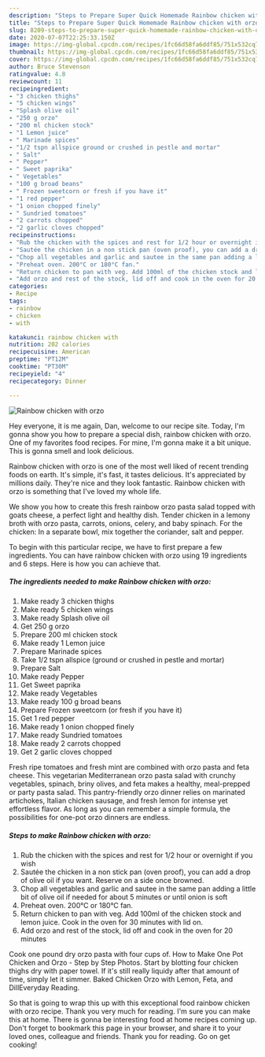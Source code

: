 ```yaml
---
description: "Steps to Prepare Super Quick Homemade Rainbow chicken with orzo"
title: "Steps to Prepare Super Quick Homemade Rainbow chicken with orzo"
slug: 8209-steps-to-prepare-super-quick-homemade-rainbow-chicken-with-orzo
date: 2020-07-07T22:25:33.150Z
image: https://img-global.cpcdn.com/recipes/1fc66d58fa6ddf85/751x532cq70/rainbow-chicken-with-orzo-recipe-main-photo.jpg
thumbnail: https://img-global.cpcdn.com/recipes/1fc66d58fa6ddf85/751x532cq70/rainbow-chicken-with-orzo-recipe-main-photo.jpg
cover: https://img-global.cpcdn.com/recipes/1fc66d58fa6ddf85/751x532cq70/rainbow-chicken-with-orzo-recipe-main-photo.jpg
author: Bruce Stevenson
ratingvalue: 4.8
reviewcount: 11
recipeingredient:
- "3 chicken thighs"
- "5 chicken wings"
- "Splash olive oil"
- "250 g orzo"
- "200 ml chicken stock"
- "1 Lemon juice"
- " Marinade spices"
- "1/2 tspn allspice ground or crushed in pestle and mortar"
- " Salt"
- " Pepper"
- " Sweet paprika"
- " Vegetables"
- "100 g broad beans"
- " Frozen sweetcorn or fresh if you have it"
- "1 red pepper"
- "1 onion chopped finely"
- " Sundried tomatoes"
- "2 carrots chopped"
- "2 garlic cloves chopped"
recipeinstructions:
- "Rub the chicken with the spices and rest for 1/2 hour or overnight if you wish"
- "Sautée the chicken in a non stick pan (oven proof), you can add a drop of olive oil if you want. Reserve on a side once browned."
- "Chop all vegetables and garlic and sautee in the same pan adding a little bit of olive oil if needed for about 5 minutes or until onion is soft"
- "Preheat oven. 200°C or 180°C fan."
- "Return chicken to pan with veg. Add 100ml of the chicken stock and lemon juice. Cook in the oven for 30 minutes with lid on."
- "Add orzo and rest of the stock, lid off and cook in the oven for 20 minutes"
categories:
- Recipe
tags:
- rainbow
- chicken
- with

katakunci: rainbow chicken with 
nutrition: 202 calories
recipecuisine: American
preptime: "PT12M"
cooktime: "PT30M"
recipeyield: "4"
recipecategory: Dinner

---
```



![Rainbow chicken with orzo](https://img-global.cpcdn.com/recipes/1fc66d58fa6ddf85/751x532cq70/rainbow-chicken-with-orzo-recipe-main-photo.jpg)

Hey everyone, it is me again, Dan, welcome to our recipe site. Today, I'm gonna show you how to prepare a special dish, rainbow chicken with orzo. One of my favorites food recipes. For mine, I'm gonna make it a bit unique. This is gonna smell and look delicious.

Rainbow chicken with orzo is one of the most well liked of recent trending foods on earth. It's simple, it's fast, it tastes delicious. It's appreciated by millions daily. They're nice and they look fantastic. Rainbow chicken with orzo is something that I've loved my whole life.

We show you how to create this fresh rainbow orzo pasta salad topped with goats cheese, a perfect light and healthy dish. Tender chicken in a lemony broth with orzo pasta, carrots, onions, celery, and baby spinach. For the chicken: In a separate bowl, mix together the coriander, salt and pepper.


To begin with this particular recipe, we have to first prepare a few ingredients. You can have rainbow chicken with orzo using 19 ingredients and 6 steps. Here is how you can achieve that.

<!--inarticleads1-->

##### The ingredients needed to make Rainbow chicken with orzo:

1. Make ready 3 chicken thighs
1. Make ready 5 chicken wings
1. Make ready Splash olive oil
1. Get 250 g orzo
1. Prepare 200 ml chicken stock
1. Make ready 1 Lemon juice
1. Prepare  Marinade spices
1. Take 1/2 tspn allspice (ground or crushed in pestle and mortar)
1. Prepare  Salt
1. Make ready  Pepper
1. Get  Sweet paprika
1. Make ready  Vegetables
1. Make ready 100 g broad beans
1. Prepare  Frozen sweetcorn (or fresh if you have it)
1. Get 1 red pepper
1. Make ready 1 onion chopped finely
1. Make ready  Sundried tomatoes
1. Make ready 2 carrots chopped
1. Get 2 garlic cloves chopped


Fresh ripe tomatoes and fresh mint are combined with orzo pasta and feta cheese. This vegetarian Mediterranean orzo pasta salad with crunchy vegetables, spinach, briny olives, and feta makes a healthy, meal-prepped or party pasta salad. This pantry-friendly orzo dinner relies on marinated artichokes, Italian chicken sausage, and fresh lemon for intense yet effortless flavor. As long as you can remember a simple formula, the possibilities for one-pot orzo dinners are endless. 

<!--inarticleads2-->

##### Steps to make Rainbow chicken with orzo:

1. Rub the chicken with the spices and rest for 1/2 hour or overnight if you wish
1. Sautée the chicken in a non stick pan (oven proof), you can add a drop of olive oil if you want. Reserve on a side once browned.
1. Chop all vegetables and garlic and sautee in the same pan adding a little bit of olive oil if needed for about 5 minutes or until onion is soft
1. Preheat oven. 200°C or 180°C fan.
1. Return chicken to pan with veg. Add 100ml of the chicken stock and lemon juice. Cook in the oven for 30 minutes with lid on.
1. Add orzo and rest of the stock, lid off and cook in the oven for 20 minutes


Cook one pound dry orzo pasta with four cups of. How to Make One Pot Chicken and Orzo - Step by Step Photos. Start by blotting four chicken thighs dry with paper towel. If it&#39;s still really liquidy after that amount of time, simply let it simmer. Baked Chicken Orzo with Lemon, Feta, and DillEveryday Reading. 

So that is going to wrap this up with this exceptional food rainbow chicken with orzo recipe. Thank you very much for reading. I'm sure you can make this at home. There is gonna be interesting food at home recipes coming up. Don't forget to bookmark this page in your browser, and share it to your loved ones, colleague and friends. Thank you for reading. Go on get cooking!
